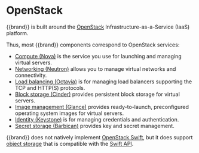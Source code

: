 # OpenStack

{{brand}} is built around the [OpenStack](https://www.openstack.org/) Infrastructure-as-a-Service (IaaS) platform.

Thus, most {{brand}} components correspond to OpenStack services:

* [Compute (Nova)](nova/index.md) is the service you use for launching and managing virtual servers.
* [Networking (Neutron)](neutron/index.md) allows you to manage virtual networks and connectivity.
* [Load balancing (Octavia)](octavia/index.md) is for managing load balancers supporting the TCP and HTTP(S) protocols.
* [Block storage (Cinder)](cinder/index.md) provides persistent block storage for virtual servers.
* [Image management (Glance)](glance/index.md) provides ready-to-launch, preconfigured operating system images for virtual servers.
* [Identity (Keystone)](keystone/index.md) is for managing credentials and authentication.
* [Secret storage (Barbican)](barbican/index.md) provides key and secret management.

{{brand}} does not natively implement [OpenStack Swift](https://docs.openstack.org/swift/), but it does support [object storage](../object-storage/index.md) that is compatible with the [Swift API](../object-storage/swift/index.md).
